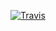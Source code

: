[![Travis][build-badge]][build]

[build-badge]: https://img.shields.io/travis/loadev2/skillfactory_e1/master.png?style=flat-square

[build]: https://travis-ci.org/loadev2/skillfactory_e1
